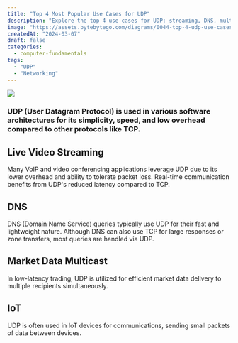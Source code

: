 ```yaml
---
title: "Top 4 Most Popular Use Cases for UDP"
description: "Explore the top 4 use cases for UDP: streaming, DNS, multicast, and IoT."
image: "https://assets.bytebytego.com/diagrams/0044-top-4-udp-use-cases.png"
createdAt: "2024-03-07"
draft: false
categories:
  - computer-fundamentals
tags:
  - "UDP"
  - "Networking"
---
```


![](https://assets.bytebytego.com/diagrams/0044-top-4-udp-use-cases.png)

### UDP (User Datagram Protocol) is used in various software architectures for its simplicity, speed, and low overhead compared to other protocols like TCP.

## Live Video Streaming

Many VoIP and video conferencing applications leverage UDP due to its lower overhead and ability to tolerate packet loss. Real-time communication benefits from UDP's reduced latency compared to TCP.

## DNS

DNS (Domain Name Service) queries typically use UDP for their fast and lightweight nature. Although DNS can also use TCP for large responses or zone transfers, most queries are handled via UDP.

## Market Data Multicast

In low-latency trading, UDP is utilized for efficient market data delivery to multiple recipients simultaneously.

## IoT

UDP is often used in IoT devices for communications, sending small packets of data between devices.
